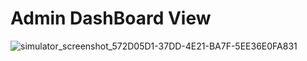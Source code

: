 # Admin DashBoard View
![simulator_screenshot_572D05D1-37DD-4E21-BA7F-5EE36E0FA831](https://github.com/user-attachments/assets/35bcd58e-12b3-48b9-8c5f-ca56675cb17a)



